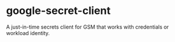 # google-secret-client
A just-in-time secrets client for GSM that works with credentials or workload identity.
